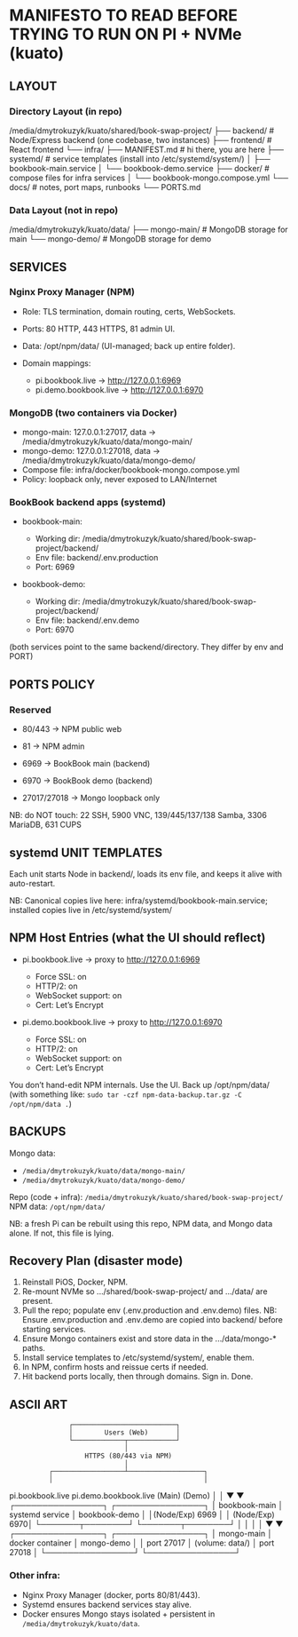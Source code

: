 # MANIFESTO TO READ BEFORE TRYING TO RUN ON PI + NVMe (kuato)

## LAYOUT

### Directory Layout (in repo)

/media/dmytrokuzyk/kuato/shared/book-swap-project/
├── backend/                      # Node/Express backend (one codebase, two instances)
├── frontend/                     # React frontend
└── infra/
    ├── MANIFEST.md               # hi there, you are here
    ├── systemd/                  # service templates (install into /etc/systemd/system/)
    │   ├── bookbook-main.service
    │   └── bookbook-demo.service
    ├── docker/                   # compose files for infra services
    │   └── bookbook-mongo.compose.yml
    └── docs/                     # notes, port maps, runbooks
        └── PORTS.md

### Data Layout (not in repo)

/media/dmytrokuzyk/kuato/data/
├── mongo-main/                   # MongoDB storage for main
└── mongo-demo/                   # MongoDB storage for demo

## SERVICES

### Nginx Proxy Manager (NPM)

- Role: TLS termination, domain routing, certs, WebSockets.
- Ports: 80 HTTP, 443 HTTPS, 81 admin UI.
- Data: /opt/npm/data/ (UI-managed; back up entire folder).

- Domain mappings:
    - pi.bookbook.live → http://127.0.0.1:6969
    - pi.demo.bookbook.live → http://127.0.0.1:6970

### MongoDB (two containers via Docker)

- mongo-main: 127.0.0.1:27017, data → /media/dmytrokuzyk/kuato/data/mongo-main/
- mongo-demo: 127.0.0.1:27018, data → /media/dmytrokuzyk/kuato/data/mongo-demo/
- Compose file: infra/docker/bookbook-mongo.compose.yml
- Policy: loopback only, never exposed to LAN/Internet

### BookBook backend apps (systemd)

- bookbook-main:
    - Working dir: /media/dmytrokuzyk/kuato/shared/book-swap-project/backend/
    - Env file: backend/.env.production
    - Port: 6969

- bookbook-demo:
    - Working dir: /media/dmytrokuzyk/kuato/shared/book-swap-project/backend/
    - Env file: backend/.env.demo
    - Port: 6970

(both services point to the same backend/directory. They differ by env and PORT)

## PORTS POLICY

### Reserved

- 80/443 → NPM public web

- 81 → NPM admin

- 6969 → BookBook main (backend)

- 6970 → BookBook demo (backend)

- 27017/27018 → Mongo loopback only

NB: do NOT touch: 22 SSH, 5900 VNC, 139/445/137/138 Samba, 3306 MariaDB, 631 CUPS

## systemd UNIT TEMPLATES

Each unit starts Node in backend/, loads its env file, and keeps it alive with auto-restart.

NB: Canonical copies live here: infra/systemd/bookbook-main.service; installed copies live in /etc/systemd/system/

## NPM Host Entries (what the UI should reflect)

- pi.bookbook.live → proxy to http://127.0.0.1:6969
    - Force SSL: on
    - HTTP/2: on
    - WebSocket support: on
    - Cert: Let’s Encrypt

- pi.demo.bookbook.live → proxy to http://127.0.0.1:6970
    - Force SSL: on
    - HTTP/2: on
    - WebSocket support: on
    - Cert: Let’s Encrypt

You don’t hand-edit NPM internals. Use the UI. Back up /opt/npm/data/ (with something like: `sudo tar -czf npm-data-backup.tar.gz -C /opt/npm/data .`)

## BACKUPS

Mongo data:
- `/media/dmytrokuzyk/kuato/data/mongo-main/`
- `/media/dmytrokuzyk/kuato/data/mongo-demo/`

Repo (code + infra): `/media/dmytrokuzyk/kuato/shared/book-swap-project/`
NPM data: `/opt/npm/data/`

NB: a fresh Pi can be rebuilt using this repo, NPM data, and Mongo data alone. If not, this file is lying.

## Recovery Plan (disaster mode)

1. Reinstall PiOS, Docker, NPM.
2. Re-mount NVMe so .../shared/book-swap-project/ and .../data/ are present.
3. Pull the repo; populate env (.env.production and .env.demo) files. NB: Ensure .env.production and .env.demo are copied into backend/ before starting services.
4. Ensure Mongo containers exist and store data in the .../data/mongo-* paths.
5. Install service templates to /etc/systemd/system/, enable them.
6. In NPM, confirm hosts and reissue certs if needed.
7. Hit backend ports locally, then through domains. Sign in. Done.

## ASCII ART

                   ┌──────────────────────────┐
                   │        Users (Web)       │
                   └─────────────┬────────────┘
                                 │
                       HTTPS (80/443 via NPM)
                                 │
              ┌──────────────────┴───────────────────┐
              │                                      │
   pi.bookbook.live                        pi.demo.bookbook.live
        (Main)                                     (Demo)
              │                                      │
              ▼                                      ▼
      ┌────────────────┐                    ┌────────────────┐
      │  bookbook-main │   systemd service  │  bookbook-demo │
      │(Node/Exp) 6969 │                    │ (Node/Exp) 6970│
      └───────┬────────┘                    └───────┬────────┘
              │                                     │
              │                                     │
              ▼                                     ▼
      ┌────────────────┐                    ┌────────────────┐
      │  mongo-main    │  docker container  │  mongo-demo    │
      │   port 27017   │  (volume: data/)   │   port 27018   │
      └────────────────┘                    └────────────────┘

### Other infra:

- Nginx Proxy Manager (docker, ports 80/81/443).
- Systemd ensures backend services stay alive.
- Docker ensures Mongo stays isolated + persistent in `/media/dmytrokuzyk/kuato/data`.
